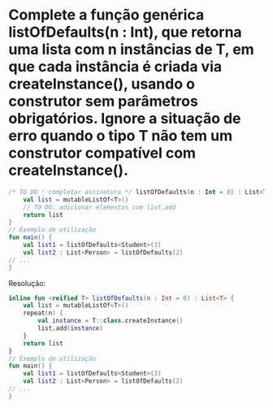 # Complete a função genérica listOfDefaults<T>(n : Int), que retorna uma lista com n instâncias de T, em que cada instância é criada via createInstance(), usando o construtor sem parâmetros obrigatórios. Ignore a situação de erro quando o tipo T não tem um construtor compatível com createInstance().

```kotlin
/* TO DO : completar assinatura */ listOfDefaults(n : Int = 0) : List<T> {
    val list = mutableListOf<T>()
    // TO DO: adicionar elementos com list.add
    return list
}
// Exemplo de utilização
fun main() {
    val list1 = listOfDefaults<Student>(3)
    val list2 : List<Person> = listOfDefaults(2)
// ...
}
```

Resolução:
```kotlin
inline fun <reified T> listOfDefaults(n : Int = 0) : List<T> {
    val list = mutableListOf<T>()
    repeat(n) {
        val instance = T::class.createInstance()
        list.add(instance)
    }
    return list
}
// Exemplo de utilização
fun main() {
    val list1 = listOfDefaults<Student>(3)
    val list2 : List<Person> = listOfDefaults(2)
// ...
}
```